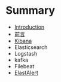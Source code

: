 # Summary

* [Introduction](README.md)
* [前言](qian-yan.md)
* [Kibana](kibana.md)
* Elasticsearch
* Logstash
* kafka
* Filebeat
* [ElastAlert](elastalert.md)

